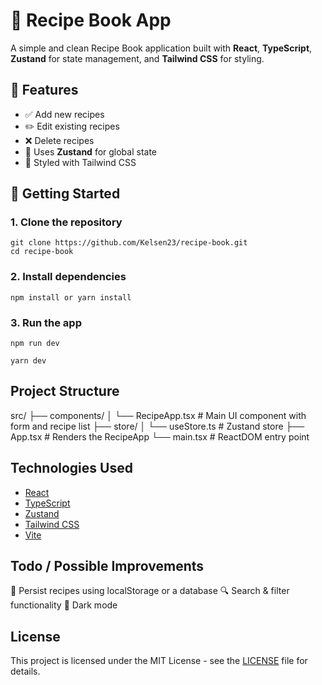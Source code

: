 # 🥗 Recipe Book App

A simple and clean Recipe Book application built with **React**, **TypeScript**, **Zustand** for state management, and **Tailwind CSS** for styling.

## 📸 Features

- ✅ Add new recipes
- ✏️ Edit existing recipes
- ❌ Delete recipes
- 🧠 Uses **Zustand** for global state
- 🎨 Styled with Tailwind CSS

## 🚀 Getting Started

### 1. Clone the repository

```
git clone https://github.com/Kelsen23/recipe-book.git
cd recipe-book
```

### 2. Install dependencies

```
npm install or yarn install
```

### 3. Run the app

```
npm run dev
```

```
yarn dev
```

## Project Structure

src/
├── components/
│   └── RecipeApp.tsx       # Main UI component with form and recipe list
├── store/
│   └── useStore.ts         # Zustand store
├── App.tsx                 # Renders the RecipeApp
└── main.tsx                # ReactDOM entry point

## Technologies Used

- [React](https://reactjs.org/)
- [TypeScript](https://www.typescriptlang.org/)
- [Zustand](https://github.com/pmndrs/zustand)
- [Tailwind CSS](https://tailwindcss.com/)
- [Vite](https://vitejs.dev/)

## Todo / Possible Improvements

🔄 Persist recipes using localStorage or a database
🔍 Search & filter functionality
🌙 Dark mode

## License

This project is licensed under the MIT License - see the [LICENSE](LICENSE) file for details.

